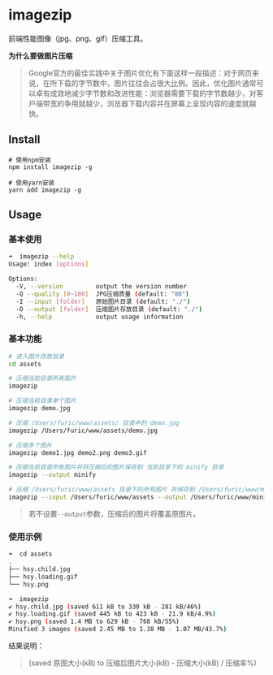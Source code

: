# imagezip

前端性能图像（jpg、png、gif）压缩工具。

**为什么要做图片压缩**
> Google官方的最佳实践中关于图片优化有下面这样一段描述：对于网页来说，在所下载的字节数中，图片往往会占很大比例。因此，优化图片通常可以卓有成效地减少字节数和改进性能：浏览器需要下载的字节数越少，对客户端带宽的争用就越少，浏览器下载内容并在屏幕上呈现内容的速度就越快。

## Install

```
# 使用npm安装
npm install imagezip -g 

# 使用yarn安装
yarn add imagezip -g
```

## Usage

### 基本使用

```bash
➜  imagezip --help
Usage: index [options]

Options:
  -V, --version         output the version number
  -Q --quality [0~100]  JPG压缩质量 (default: "80")
  -I --input [folder]   原始图片目录 (default: "./")
  -O --output [folder]  压缩图片存放目录 (default: "./")
  -h, --help            output usage information
```

### 基本功能

```bash
# 进入图片存放目录
cd assets

# 压缩当前目录所有图片
imagezip

# 压缩当前目录单个图片
imagezip demo.jpg

# 压缩 /Users/furic/www/assets/ 目录中的 demo.jpg
imagezip /Users/furic/www/assets/demo.jpg

# 压缩多个图片
imagezip demo1.jpg demo2.png demo3.gif

# 压缩当前目录所有图片并将压缩后的图片保存到 当前目录下的 minify 目录
imagezip --output minify

# 压缩 /Users/furic/www/assets 目录下的所有图片 并保存到 /Users/furic/www/minify目录
imagezip --input /Users/furic/www/assets --output /Users/furic/www/minify
```
> 若不设置`--output`参数，压缩后的图片将覆盖原图片。

### 使用示例

```bash
➜  cd assets
.
├── hsy.child.jpg
├── hsy.loading.gif
└── hsy.png

➜  imagezip
✔ hsy.child.jpg (saved 611 kB to 330 kB - 281 kB/46%)
✔ hsy.loading.gif (saved 445 kB to 423 kB - 21.9 kB/4.9%)
✔ hsy.png (saved 1.4 MB to 629 kB - 768 kB/55%)
Minified 3 images (saved 2.45 MB to 1.38 MB - 1.07 MB/43.7%)
```
结果说明：
> (saved 原图大小(kB) to 压缩后图片大小(kB) - 压缩大小(kB) / 压缩率%)